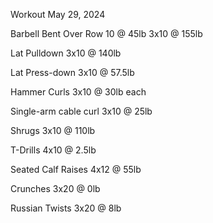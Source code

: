 Workout May 29, 2024

Barbell Bent Over Row
10 @ 45lb
3x10 @ 155lb

Lat Pulldown
3x10 @ 140lb

Lat Press-down
3x10 @ 57.5lb

Hammer Curls
3x10 @ 30lb each

Single-arm cable curl
3x10 @ 25lb

Shrugs
3x10 @ 110lb

T-Drills
4x10 @ 2.5lb 

Seated Calf Raises
4x12 @ 55lb

Crunches
3x20 @ 0lb

Russian Twists
3x20 @ 8lb